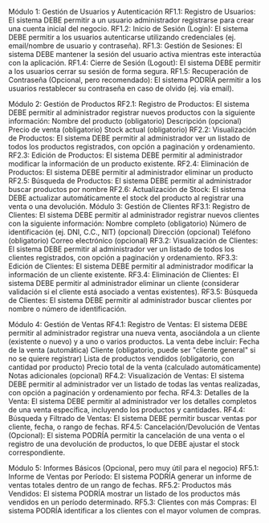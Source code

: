 Módulo 1: Gestión de Usuarios y Autenticación
RF1.1: Registro de Usuarios: El sistema DEBE permitir a un usuario administrador registrarse para crear una cuenta inicial del negocio.
RF1.2: Inicio de Sesión (Login): El sistema DEBE permitir a los usuarios autenticarse utilizando credenciales (ej. email/nombre de usuario y contraseña).
RF1.3: Gestión de Sesiones: El sistema DEBE mantener la sesión del usuario activa mientras este interactúa con la aplicación.
RF1.4: Cierre de Sesión (Logout): El sistema DEBE permitir a los usuarios cerrar su sesión de forma segura.
RF1.5: Recuperación de Contraseña (Opcional, pero recomendado): El sistema PODRÍA permitir a los usuarios restablecer su contraseña en caso de olvido (ej. vía email).

Módulo 2: Gestión de Productos
RF2.1: Registro de Productos: El sistema DEBE permitir al administrador registrar nuevos productos con la siguiente información:
Nombre del producto (obligatorio)
Descripción (opcional)
Precio de venta (obligatorio)
Stock actual (obligatorio)
RF2.2: Visualización de Productos: El sistema DEBE permitir al administrador ver un listado de todos los productos registrados, con opción a paginación y ordenamiento.
RF2.3: Edición de Productos: El sistema DEBE permitir al administrador modificar la información de un producto existente.
RF2.4: Eliminación de Productos: El sistema DEBE permitir al administrador eliminar un producto
RF2.5: Búsqueda de Productos: El sistema DEBE permitir al administrador buscar productos por nombre 
RF2.6: Actualización de Stock: El sistema DEBE actualizar automáticamente el stock del producto al registrar una venta o una devolución.
Módulo 3: Gestión de Clientes
RF3.1: Registro de Clientes: El sistema DEBE permitir al administrador registrar nuevos clientes con la siguiente información:
Nombre completo (obligatorio)
Número de identificación (ej. DNI, C.C., NIT) (opcional)
Dirección (opcional)
Teléfono (obligatorio)
Correo electrónico (opcional)
RF3.2: Visualización de Clientes: El sistema DEBE permitir al administrador ver un listado de todos los clientes registrados, con opción a paginación y ordenamiento.
RF3.3: Edición de Clientes: El sistema DEBE permitir al administrador modificar la información de un cliente existente.
RF3.4: Eliminación de Clientes: El sistema DEBE permitir al administrador eliminar un cliente (considerar validación si el cliente está asociado a ventas existentes).
RF3.5: Búsqueda de Clientes: El sistema DEBE permitir al administrador buscar clientes por nombre o número de identificación.

Módulo 4: Gestión de Ventas
RF4.1: Registro de Ventas: El sistema DEBE permitir al administrador registrar una nueva venta, asociándola a un cliente (existente o nuevo) y a uno o varios productos. La venta debe incluir:
Fecha de la venta (automática)
Cliente (obligatorio, puede ser "cliente general" si no se quiere registrar)
Lista de productos vendidos (obligatorio, con cantidad por producto)
Precio total de la venta (calculado automáticamente)
Notas adicionales (opcional)
RF4.2: Visualización de Ventas: El sistema DEBE permitir al administrador ver un listado de todas las ventas realizadas, con opción a paginación y ordenamiento por fecha.
RF4.3: Detalles de la Venta: El sistema DEBE permitir al administrador ver los detalles completos de una venta específica, incluyendo los productos y cantidades.
RF4.4: Búsqueda y Filtrado de Ventas: El sistema DEBE permitir buscar ventas por cliente, fecha, o rango de fechas.
RF4.5: Cancelación/Devolución de Ventas (Opcional): El sistema PODRÍA permitir la cancelación de una venta o el registro de una devolución de productos, lo que DEBE ajustar el stock correspondiente.

Módulo 5: Informes Básicos (Opcional, pero muy útil para el negocio)
RF5.1: Informe de Ventas por Período: El sistema PODRÍA generar un informe de ventas totales dentro de un rango de fechas.
RF5.2: Productos más Vendidos: El sistema PODRÍA mostrar un listado de los productos más vendidos en un período determinado.
RF5.3: Clientes con más Compras: El sistema PODRÍA identificar a los clientes con el mayor volumen de compras.